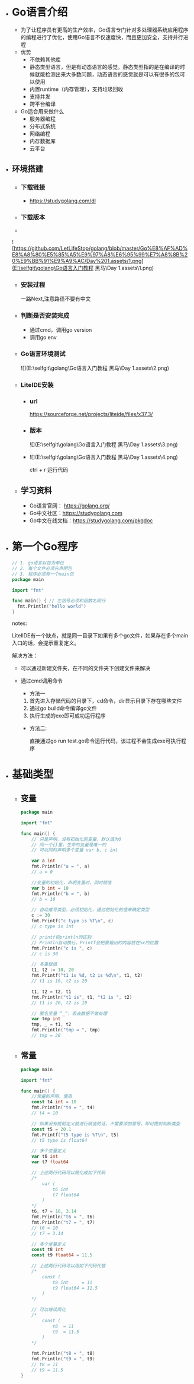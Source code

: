 * # **Go语言介绍**

  * 为了让程序员有更高的生产效率，Go语言专门针对多处理器系统应用程序的编程进行了优化，使用Go语言不仅速度快，而且更加安全，支持并行进程
  * 优势
    * 不依赖其他库
    * 静态类型语言，但是有动态语言的感觉。静态类型指的是在编译的时候就能检测出来大多数问题，动态语言的感觉就是可以有很多的包可以使用
    * 内置runtime（内存管理），支持垃圾回收
    * 支持并发
    * 跨平台编译
  * Go适合用来做什么
    * 服务器编程
    * 分布式系统
    * 网络编程
    * 内存数据库
    * 云平台

* ## **环境搭建**

  * ### 下载链接

    * https://studygolang.com/dl

  * ### 下载版本

  * 

    ![https://github.com/LetLifeStop/golang/blob/master/Go%E8%AF%AD%E8%A8%80%E5%85%A5%E9%97%A8%E6%95%99%E7%A8%8B%20%E9%BB%91%E9%A9%AC/Day%201.assets/1.png](E:\selfgit\golang\Go语言入门教程 黑马\Day 1.assets\1.png)

  * ### 安装过程

    一路Next,注意路径不要有中文

  * ### 判断是否安装完成

    * 通过cmd，调用go version 
    * 调用go env

  * ### Go语言环境测试

    ![](E:\selfgit\golang\Go语言入门教程 黑马\Day 1.assets\2.png)

  * ### LiteIDE安装

    * ### url

      https://sourceforge.net/projects/liteide/files/x37.3/

    * ### 版本

      ![](E:\selfgit\golang\Go语言入门教程 黑马\Day 1.assets\3.png)

      

    * ![](E:\selfgit\golang\Go语言入门教程 黑马\Day 1.assets\4.png)

      ctrl + r  运行代码

  * ## **学习资料**

    * Go语言官网： https://golang.org/
    * Go中文社区：https://studygolang.com
    * Go中文在线文档：https://studygolang.com/pkgdoc

* # 第一个Go程序

  ```go
  // 1. go语言以包为单位
  // 2. 每个文件必须先声明包
  // 3. 程序必须有一个main包
  package main
  
  import "fmt"
  
  func main() { // 左括号必须和函数名同行
  	fmt.Println("hello world")
  }
  ```

  notes:

  LitelIDE有一个缺点，就是同一目录下如果有多个go文件，如果存在多个main入口的话，会提示重复定义。

  解决方法：

  * 可以通过新建文件夹，在不同的文件夹下创建文件来解决

  * 通过cmd调用命令

    * 方法一

    1. 首先进入存储代码的目录下，cd命令，dir显示目录下存在哪些文件
    2. 通过go build命令编译go文件
    3. 执行生成的exe即可成功运行程序

    * 方法二:

      直接通过go run test.go命令运行代码，该过程不会生成exe可执行程序

      

* # 基础类型

  * ## 变量

    ```go
    package main
    
    import "fmt"
    
    func main() {
    	// 只是声明，没有初始化的变量，默认值为0
    	// 同一个{}里，生命的变量是唯一的
    	// 可以同时声明多个变量 var b, c int
    
    	var a int
    	fmt.Println("a = ", a)
    	// a = 0
    
    	//变量的初始化，声明变量时，同时赋值
    	var b int = 10
    	fmt.Println("b = ", b)
    	// b = 10
    
    	// 自动推导类型，必须初始化，通过初始化的值来确定类型
    	c := 30
    	fmt.Printf("c type is %T\n", c)
    	// c type is int
    
    	// printf和println的区别
    	// Println自动换行，Printf会把要输出的内容放在%x的位置
    	fmt.Println("c is ", c)
    	// c is 30
    
    	// 多重赋值
    	t1, t2 := 10, 20
    	fmt.Printf("t1 is %d, t2 is %d\n", t1, t2)
    	// t1 is 10, t2 is 20
    
    	t1, t2 = t2, t1
    	fmt.Println("t1 is", t1, "t2 is ", t2)
    	// t1 is 20, t2 is 10
    
    	// 匿名变量 “_“，丢去数据不做处理
    	var tmp int
    	tmp, _ = t1, t2
    	fmt.Println("tmp = ", tmp)
    	// tmp = 20
    ```

  * ## 常量

    ```go
    package main
    
    import "fmt"
    
    func main() {
    	//常量的声明，使用
    	const t4 int = 10
    	fmt.Println("t4 = ", t4)
    	// t4 = 10
    
    	// 如果没有提前定义就进行赋值的话，不需要添加冒号，即可提前判断类型
    	const t5 = 20.1
    	fmt.Printf("t5 type is %T\n", t5)
    	// t5 type is float64
    
    	// 多个变量定义
    	var t6 int
    	var t7 float64
    
    	// 上述两行代码可以简化成如下代码
    	/*
    		var (
    			t6 int
    			t7 float64
    		)
    	*/
    	t6, t7 = 10, 3.14
    	fmt.Println("t6 = ", t6)
    	fmt.Println("t7 = ", t7)
    	// t6 = 10
    	// t7 = 3.14
    
    	// 多个常量定义
    	const t8 int
    	const t9 float64 = 11.5
    
    	// 上述两行代码可以用如下代码代替
    	/*
    		const (
    			t8 int     = 11
    			t9 float64 = 11.5
    		)
    	*/
    
    	// 可以继续简化
    	/*
    		const (
    			t8  = 11
    			t9  = 11.5
    		)
    	*/
    
    	fmt.Println("t8 = ", t8)
    	fmt.Println("t9 = ", t9)
    	// t8 = 11
    	// t9 = 11.5
    }
    ```

    